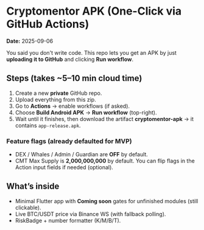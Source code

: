 # Cryptomentor APK (One-Click via GitHub Actions)
**Date:** 2025-09-06

You said you don't write code. This repo lets you get an APK by just **uploading it to GitHub** and clicking **Run workflow**.

## Steps (takes ~5–10 min cloud time)
1. Create a new **private** GitHub repo.
2. Upload everything from this zip.
3. Go to **Actions** → enable workflows (if asked).
4. Choose **Build Android APK** → **Run workflow** (top-right).
5. Wait until it finishes, then download the artifact **cryptomentor-apk** → it contains `app-release.apk`.

### Feature flags (already defaulted for MVP)
- DEX / Whales / Admin / Guardian are **OFF** by default.
- CMT Max Supply is **2,000,000,000** by default.
You can flip flags in the Action input fields if needed (optional).

## What’s inside
- Minimal Flutter app with **Coming soon** gates for unfinished modules (still clickable).
- Live BTC/USDT price via Binance WS (with fallback polling).
- RiskBadge + number formatter (K/M/B/T).

